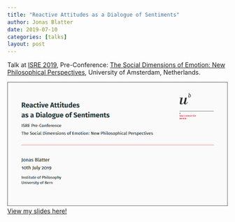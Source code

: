 ```yaml
---
title: "Reactive Attitudes as a Dialogue of Sentiments"
author: Jonas Blatter
date: 2019-07-10
categories: [talks]
layout: post
---
```


Talk at [ISRE 2019](https://www.isre2019.org/), Pre-Conference: [The Social Dimensions of Emotion: New Philosophical Perspectives](https://www.isre2019.org/program/pre-conferences/social-dimensions), University of Amsterdam, Netherlands.

[ ![My slides for the talk](/assets/img/isre2019-blatter.png) View my slides here!](/assets/pdf/isre2019-blatter.pdf)
